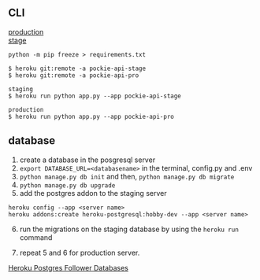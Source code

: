 ## CLI

[production](https://pockie-api-pro.herokuapp.com/)  
[stage](https://pockie-api-stage.herokuapp.com/)

```
python -m pip freeze > requirements.txt
```

```
$ heroku git:remote -a pockie-api-stage
$ heroku git:remote -a pockie-api-pro

staging
$ heroku run python app.py --app pockie-api-stage

production
$ heroku run python app.py --app pockie-api-pro
```

## database

1. create a database in the posgresql server
2. `export DATABASE_URL=<databasename>` in the terminal, config.py and .env
3. `python manage.py db init` and then, `python manage.py db migrate`
4. `python manage.py db upgrade`
5. add the postgres addon to the staging server

```
heroku config --app <server name>
heroku addons:create heroku-postgresql:hobby-dev --app <server name>
```

6. run the migrations on the staging database by using the `heroku run` command

7. repeat 5 and 6 for production server.

[Heroku Postgres Follower Databases](https://devcenter.heroku.com/articles/heroku-postgres-follower-databases)
